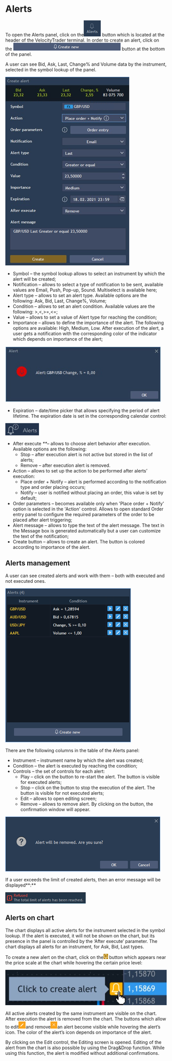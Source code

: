 # Alerts

To open the Alerts panel, click on the![](../../../.gitbook/assets/1%20%2873%29.png) button which is located at the header of the VelocityTrader terminal. In order to create an alert, click on the ![](../../../.gitbook/assets/2%20%2863%29.png) button at the bottom of the panel.

A user can see Bid, Ask, Last, Change% and Volume data by the instrument, selected in the symbol lookup of the panel.

![](../../../.gitbook/assets/new.jpg)

* Symbol – the symbol lookup allows to select an instrument by which the alert will be created;
* Notification – allows to select a type of notification to be sent, available values are Email, Push, Pop-up, Sound. Multiselect is available here;
* Alert type – allows to set an alert type. Available options are the following: Ask, Bid, Last, Change%, Volume;
* Condition – allows to set an alert condition. Available values are the following: &gt;,&lt;,&gt;=,&lt;=;
* Value – allows to set a value of Alert type for reaching the condition;
* Importance – allows to define the importance of the alert. The following options are available: High, Medium, Low. After execution of the alert, a user gets a notification with the corresponding color of the indicator which depends on importance of the alert;

![](../../../.gitbook/assets/new1-1-.jpg)

* Expiration – date/time picker that allows specifying the period of alert lifetime. The expiration date is set in the corresponding calendar control:

![](../../../.gitbook/assets/image%20%2854%29.png)

* After execute _\*\*_– allows to choose alert behavior after execution. Available options are the following:
  * Stop – after execution alert is not active but stored in the list of alerts;
  * Remove – after execution alert is removed.
* Action – allows to set up the action to be performed after alerts’ execution:
  * Place order + Notify – alert is performed according to the notification type and order placing occurs;
  * Notify – user is notified without placing an order, this value is set by default;
* Order parameters – becomes available only when 'Place order + Notify' option is selected in the 'Action' control. Allows to open standard Order entry panel to configure the required parameters of the order to be placed after alert triggering;
* Alert message – allows to type the text of the alert message. The text in the Message box is generated automatically but a user can customize the text of the notification;
* Create button – allows to create an alert. The button is colored according to importance of the alert.

## **Alerts management**

A user can see created alerts and work with them – both with executed and not executed ones.

![](../../../.gitbook/assets/4%20%2843%29.png)

There are the following columns in the table of the Alerts panel:

* Instrument – instrument name by which the alert was created;
* Condition – the alert is executed by reaching the condition;
* Controls – the set of controls for each alert:
  * Play – click on the button to re-start the alert. The button is visible for executed alerts;
  * Stop – click on the button to stop the execution of the alert. The button is visible for not executed alerts;
  * Edit – allows to open editing screen;
  * Remove – allows to remove alert. By clicking on the button, the confirmation window will appear.

![](../../../.gitbook/assets/5%20%2812%29.png)

If a user exceeds the limit of created alerts, then an error message will be displayed**:**

![](../../../.gitbook/assets/desktop-web%20%281%29%20%281%29%20%281%29.png)

## **Alerts on chart**

The chart displays all active alerts for the instrument selected in the symbol lookup. If the alert is executed, it will not be shown on the chart, but its presence in the panel is controlled by the ‘After execute’ parameter. The chart displays all alerts for an instrument, for Ask, Bid, Last types.

To create a new alert on the chart, click on the![](../../../.gitbook/assets/7%20%2818%29.png) button which appears near the price scale at the chart while hovering the certain price level:

![](../../../.gitbook/assets/screenshot_4%20%287%29%20%281%29.jpg)

All active alerts created by the same instrument are visible on the chart. After execution the alert is removed from the chart. The buttons which allow to edit![](../../../.gitbook/assets/9%20%2812%29.png)and remove![](../../../.gitbook/assets/10%20%281%29.png)an alert become visible while hovering the alert’s icon. The color of the alert’s icon depends on importance of the alert.

By clicking on the Edit control, the Editing screen is opened. Editing of the alert from the chart is also possible by using the Drag&Drop function. While using this function, the alert is modified without additional confirmations.

